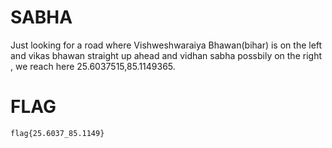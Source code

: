 # SABHA

Just looking for a road where Vishweshwaraiya Bhawan(bihar) is on the left and vikas bhawan straight up ahead and vidhan sabha possbily on the right , we reach here 25.6037515,85.1149365.

# FLAG
```
flag{25.6037_85.1149}
```
